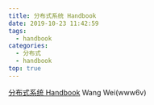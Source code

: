 ```yaml
---
title: 分布式系统 Handbook
date: 2019-10-23 11:42:59
tags:
  - handbook
categories: 
  - 分布式
  - handbook
top: true  
---
```


<p></p>
<!-- more -->


[分布式系统 Handbook](https://www6v.github.io/www6vBook/)  Wang Wei(www6v)






